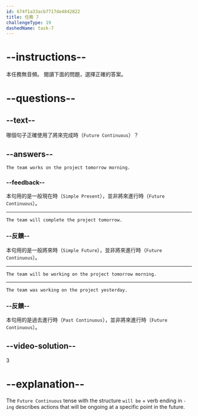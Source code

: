 ```yaml
---
id: 674f1a33acb7717de4842822
title: 任務 7
challengeType: 19
dashedName: task-7
---
```


# --instructions--

本任務無音頻。 閱讀下面的問題，選擇正確的答案。

# --questions--

## --text--

哪個句子正確使用了將來完成時（`Future Continuous`）？

## --answers--

`The team works on the project tomorrow morning.`

### --feedback--

本句用的是一般現在時（`Simple Present`），並非將來進行時（`Future Continuous`）。

---

`The team will complete the project tomorrow.`

### --反饋--

本句用的是一般將來時（`Simple Future`），並非將來進行時（`Future Continuous`）。

---

`The team will be working on the project tomorrow morning.`

---

`The team was working on the project yesterday.`

### --反饋--

本句用的是過去進行時（`Past Continuous`），並非將來進行時（`Future Continuous`）。

## --video-solution--

3

# --explanation--

The `Future Continuous` tense with the structure `will be` + verb ending in `-ing` describes actions that will be ongoing at a specific point in the future.
